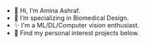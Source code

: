 - 👋 Hi, I’m Amina Ashraf.
- 🌱 I’m specializing in Biomedical Design.
- ✨ I'm a ML/DL/Computer vision enthusiast.
- 💞️ Find my personal interest projects below.


<!---
aminarifa/aminarifa is a ✨ special ✨ repository because its `README.md` (this file) appears on your GitHub profile.
You can click the Preview link to take a look at your changes.
--->
